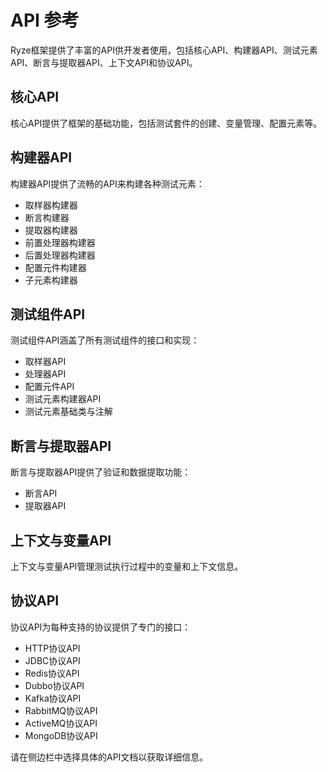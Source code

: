 # API 参考

Ryze框架提供了丰富的API供开发者使用，包括核心API、构建器API、测试元素API、断言与提取器API、上下文API和协议API。

## 核心API

核心API提供了框架的基础功能，包括测试套件的创建、变量管理、配置元素等。

## 构建器API

构建器API提供了流畅的API来构建各种测试元素：

- 取样器构建器
- 断言构建器
- 提取器构建器
- 前置处理器构建器
- 后置处理器构建器
- 配置元件构建器
- 子元素构建器

## 测试组件API

测试组件API涵盖了所有测试组件的接口和实现：

- 取样器API
- 处理器API
- 配置元件API
- 测试元素构建器API
- 测试元素基础类与注解

## 断言与提取器API

断言与提取器API提供了验证和数据提取功能：

- 断言API
- 提取器API

## 上下文与变量API

上下文与变量API管理测试执行过程中的变量和上下文信息。

## 协议API

协议API为每种支持的协议提供了专门的接口：

- HTTP协议API
- JDBC协议API
- Redis协议API
- Dubbo协议API
- Kafka协议API
- RabbitMQ协议API
- ActiveMQ协议API
- MongoDB协议API

请在侧边栏中选择具体的API文档以获取详细信息。